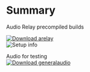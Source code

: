 # Summary
Audio Relay precompiled builds  
  
[![Download arelay](https://a.fsdn.com/con/app/sf-download-button)](https://sourceforge.net/projects/arelay/files/arelay.img/download)  
![Setup info](https://github.com/scripting-drafts/Dev-Toolkit/tree/main/Audio/Android%20Audio%20-%20Deployment#readme)  

Audio for testing  
[![Download generalaudio](https://a.fsdn.com/con/app/sf-download-button)](https://sourceforge.net/projects/generalaudio.arelay.p/files/AudioForTesting/download)  
 

